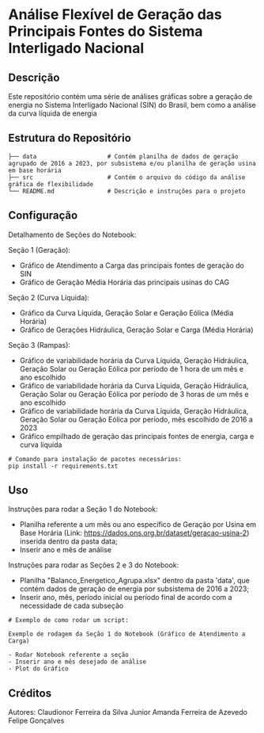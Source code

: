 # Análise Flexível de Geração das Principais Fontes do Sistema Interligado Nacional

## Descrição
Este repositório contém uma série de análises gráficas sobre a geração de energia no Sistema Interligado Nacional (SIN) do Brasil, bem como a análise da curva líquida de energia

## Estrutura do Repositório
```
├── data                    # Contém planilha de dados de geração agrupado de 2016 a 2023, por subsistema e/ou planilha de geração usina em base horária
├── src                     # Contém o arquivo do código da análise gráfica de flexibilidade
└── README.md               # Descrição e instruções para o projeto
```

## Configuração

Detalhamento de Seções do Notebook:

Seção 1 (Geração): 
- Gráfico de Atendimento a Carga das principais fontes de geração do SIN
- Gráfico de Geração Média Horária das principais usinas do CAG

Seção 2 (Curva Líquida):
- Gráfico da Curva Líquida, Geração Solar e Geração Eólica (Média Horária)
- Gráfico de Gerações Hidráulica, Geração Solar e Carga (Média Horária)

Seção 3 (Rampas):
- Gráfico de variabilidade horária da Curva Líquida, Geração Hidráulica, Geração Solar ou Geração Eólica por período de 1 hora de um mês e ano escolhido
- Gráfico de variabilidade horária da Curva Líquida, Geração Hidráulica, Geração Solar ou Geração Eólica por período de 3 horas de um mês e ano escolhido
- Gráfico de variabilidade horária da Curva Líquida, Geração Hidráulica, Geração Solar ou Geração Eólica por período, mês escolhido de 2016 a 2023
- Gráfico empilhado de geração das principais fontes de energia, carga e curva líquida

```
# Comando para instalação de pacotes necessários:
pip install -r requirements.txt
```

## Uso

Instruções para rodar a Seção 1 do Notebook:
- Planilha referente a um mês ou ano específico de Geração por Usina em Base Horária (Link: https://dados.ons.org.br/dataset/geracao-usina-2) inserida dentro da pasta data;
- Inserir ano e mês de análise

Instruções para rodar as Seções 2 e 3 do Notebook:
- Planilha "Balanco_Energetico_Agrupa.xlsx" dentro da pasta 'data', que contém dados de geração de energia por subsistema de 2016 a 2023;
- Inserir ano, mês, período inicial ou período final de acordo com a necessidade de cada subseção

```
# Exemplo de como rodar um script:

Exemplo de rodagem da Seção 1 do Notebook (Gráfico de Atendimento a Carga)

- Rodar Notebook referente a seção
- Inserir ano e mês desejado de análise
- Plot do Gráfico

```

## Créditos
Autores:
Claudionor Ferreira da Silva Junior
Amanda Ferreira de Azevedo 
Felipe Gonçalves
